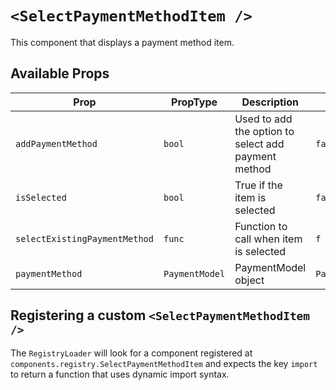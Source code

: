 # `<SelectPaymentMethodItem />`

This component that displays a payment method item.

## Available Props

| Prop                          | PropType       | Description                                         | Default        |
| ----------------------------- | -------------- | --------------------------------------------------- | -------------- |
| `addPaymentMethod`            | `bool`         | Used to add the option to select add payment method | `false`        |
| `isSelected`                  | `bool`         | True if the item is selected                        | `false`        |
| `selectExistingPaymentMethod` | `func`         | Function to call when item is selected              | `f => f`       |
| `paymentMethod`               | `PaymentModel` | PaymentModel object                                 | `PaymentModel` |

## Registering a custom `<SelectPaymentMethodItem />`

The `RegistryLoader` will look for a component registered at `components.registry.SelectPaymentMethodItem` and expects the key `import` to return a function that uses dynamic import syntax.
